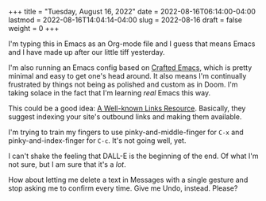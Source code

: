 +++
title = "Tuesday, August 16, 2022"
date = 2022-08-16T06:14:00-04:00
lastmod = 2022-08-16T14:04:14-04:00
slug = 2022-08-16
draft = false
weight = 0
+++

I'm typing this in Emacs as an Org-mode file and I guess that means Emacs and I have made up after our little tiff yesterday.

I'm also running an Emacs config based on [Crafted Emacs](https://github.com/SystemCrafters/crafted-emacs), which is pretty minimal and easy to get one's head around. It also means I'm continually frustrated by things not being as polished and custom as in Doom. I'm taking solace in the fact that I'm learning _real_ Emacs this way.

This could be a good idea: [A Well-known Links Resource](https://blog.jim-nielsen.com/2022/well-known-links-resource/). Basically, they suggest indexing your site's outbound links and making them available.

I'm trying to train my fingers to use pinky-and-middle-finger for `C-x` and pinky-and-index-finger for `C-c`. It's not going well, yet.

I can't shake the feeling that DALL-E is the beginning of the end. Of what I'm not sure, but I am sure that it's a _lot_.

How about letting me delete a text in Messages with a single gesture and stop asking me to confirm every time. Give me Undo, instead. Please?

[//]: # "Exported with love from a post written in Org mode"
[//]: # "- https://github.com/kaushalmodi/ox-hugo"